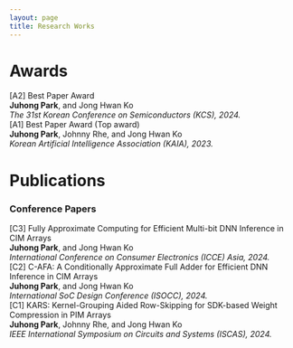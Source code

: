 ```yaml
---
layout: page
title: Research Works
---
```


# **Awards**  
[A2] Best Paper Award  
**Juhong Park**, and Jong Hwan Ko   
_The 31st Korean Conference on Semiconductors (KCS), 2024._      
[A1] Best Paper Award (Top award)  
**Juhong Park**, Johnny Rhe, and Jong Hwan Ko   
*Korean Artificial Intelligence Association (KAIA), 2023.*  

# **Publications**  
### **Conference Papers**  
[C3] Fully Approximate Computing for Efficient Multi-bit DNN Inference in CIM Arrays  
**Juhong Park**, and Jong Hwan Ko  
*International Conference on Consumer Electronics (ICCE) Asia, 2024.*  
[C2] C-AFA: A Conditionally Approximate Full Adder for Efficient DNN Inference in CIM Arrays  
**Juhong Park**, and Jong Hwan Ko  
*International SoC Design Conference (ISOCC), 2024.*    
[C1] KARS: Kernel-Grouping Aided Row-Skipping for SDK-based Weight Compression in PIM Arrays   
**Juhong Park**, Johnny Rhe, and Jong Hwan Ko  
*IEEE International Symposium on Circuits and Systems (ISCAS), 2024.*  

